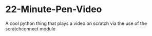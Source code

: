 # 22-Minute-Pen-Video
A cool python thing that plays a video on scratch via the use of the scratchconnect module
